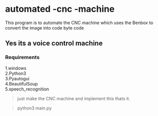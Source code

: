 # automated -cnc -machine
This program is to automate the CNC machine which uses the Benbox to convert the image into code byte code
## Yes its a voice control machine

### Requirements
1.windows<br>
2.Python3<br>
3.Pyautogui<br>
4.BeautifulSoup<br>
5.speech_recognition<br>


>just make the CNC machine and implement this thats it.<br>

>python3 main.py

